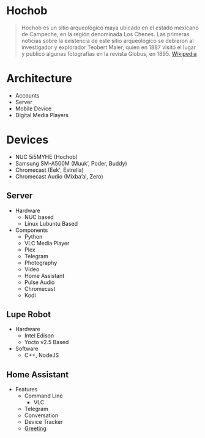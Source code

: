# Hochob

> Hochob es un sitio arqueológico maya ubicado en el estado mexicano de Campeche, en la región denominada Los Chenes. Las primeras noticias sobre la existencia de este sitio arqueológico se debieron al investigador y explorador Teobert Maler, quien en 1887 visitó el lugar y publicó algunas fotografías en la revista Globus, en 1895. [Wikipedia](https://es.wikipedia.org/wiki/Hochob)

# Architecture

- Accounts
- Server
- Mobile Device
- Digital Media Players

# Devices

- NUC 5i5MYHE (Hochob)
- Samsung SM-A500M (Muuk’, Poder, Buddy)
- Chromecast (Eek', Estrella)
- Chromecast Audio (Mixba’al, Zero)

## Server

- Hardware
  - NUC based
  - Linux Lubuntu Based
- Components
  - Python
  - VLC Media Player
  - Plex
  - Telegram
  - Photography
  - Video
  - Home Assistant
  - Pulse Audio
  - Chromecast
  - Kodi

## Lupe Robot

- Hardware
  - Intel Edison
  - Yocto v2.5 Based
- Software
  - C++, NodeJS

## Home Assistant

- Features
  - Command Line
    - VLC
  - Telegram
  - Conversation
  - Device Tracker
  - [Greeting](http://philhawthorne.com/j-a-r-v-i-s-inspired-announcementgreeting-for-home-assistant/)

